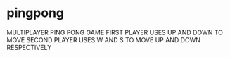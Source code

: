 # pingpong
MULTIPLAYER PING PONG GAME
FIRST PLAYER USES UP AND DOWN TO MOVE
SECOND PLAYER USES W AND S TO MOVE UP AND DOWN RESPECTIVELY
